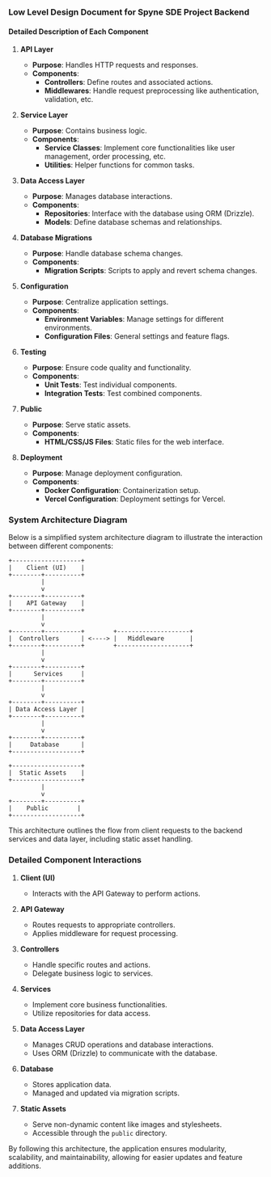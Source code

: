 ### Low Level Design Document for Spyne SDE Project Backend

#### Detailed Description of Each Component

1. **API Layer**

   - **Purpose**: Handles HTTP requests and responses.
   - **Components**:
     - **Controllers**: Define routes and associated actions.
     - **Middlewares**: Handle request preprocessing like authentication, validation, etc.

2. **Service Layer**

   - **Purpose**: Contains business logic.
   - **Components**:
     - **Service Classes**: Implement core functionalities like user management, order processing, etc.
     - **Utilities**: Helper functions for common tasks.

3. **Data Access Layer**

   - **Purpose**: Manages database interactions.
   - **Components**:
     - **Repositories**: Interface with the database using ORM (Drizzle).
     - **Models**: Define database schemas and relationships.

4. **Database Migrations**

   - **Purpose**: Handle database schema changes.
   - **Components**:
     - **Migration Scripts**: Scripts to apply and revert schema changes.

5. **Configuration**

   - **Purpose**: Centralize application settings.
   - **Components**:
     - **Environment Variables**: Manage settings for different environments.
     - **Configuration Files**: General settings and feature flags.

6. **Testing**

   - **Purpose**: Ensure code quality and functionality.
   - **Components**:
     - **Unit Tests**: Test individual components.
     - **Integration Tests**: Test combined components.

7. **Public**

   - **Purpose**: Serve static assets.
   - **Components**:
     - **HTML/CSS/JS Files**: Static files for the web interface.

8. **Deployment**
   - **Purpose**: Manage deployment configuration.
   - **Components**:
     - **Docker Configuration**: Containerization setup.
     - **Vercel Configuration**: Deployment settings for Vercel.

### System Architecture Diagram

Below is a simplified system architecture diagram to illustrate the interaction between different components:

```plaintext
+-------------------+
|    Client (UI)    |
+--------+----------+
         |
         v
+--------+----------+
|    API Gateway    |
+--------+----------+
         |
         v
+--------+----------+        +--------------------+
|  Controllers      | <----> |   Middleware       |
+--------+----------+        +--------------------+
         |
         v
+--------+----------+
|      Services     |
+--------+----------+
         |
         v
+--------+----------+
| Data Access Layer |
+--------+----------+
         |
         v
+--------+----------+
|     Database      |
+-------------------+

+-------------------+
|  Static Assets    |
+-------------------+
         |
         v
+--------+----------+
|    Public        |
+-------------------+
```

This architecture outlines the flow from client requests to the backend services and data layer, including static asset handling.

### Detailed Component Interactions

1. **Client (UI)**

   - Interacts with the API Gateway to perform actions.

2. **API Gateway**

   - Routes requests to appropriate controllers.
   - Applies middleware for request processing.

3. **Controllers**

   - Handle specific routes and actions.
   - Delegate business logic to services.

4. **Services**

   - Implement core business functionalities.
   - Utilize repositories for data access.

5. **Data Access Layer**

   - Manages CRUD operations and database interactions.
   - Uses ORM (Drizzle) to communicate with the database.

6. **Database**

   - Stores application data.
   - Managed and updated via migration scripts.

7. **Static Assets**
   - Serve non-dynamic content like images and stylesheets.
   - Accessible through the `public` directory.

By following this architecture, the application ensures modularity, scalability, and maintainability, allowing for easier updates and feature additions.
